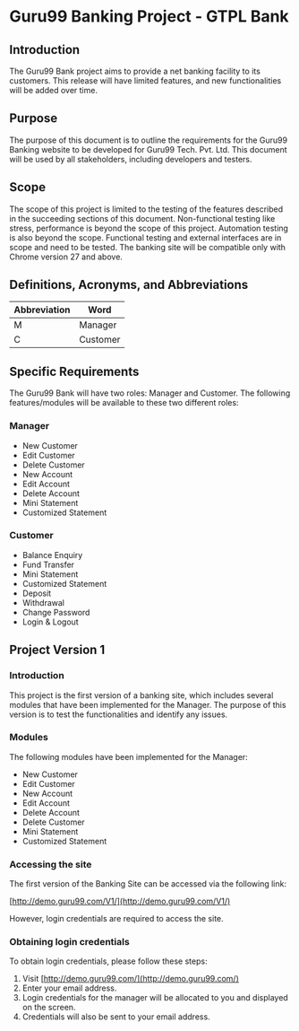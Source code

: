# Guru99 Banking Project - GTPL Bank


## Introduction
The Guru99 Bank project aims to provide a net banking facility to its customers. This release will have limited features, and new functionalities will be added over time.

## Purpose
The purpose of this document is to outline the requirements for the Guru99 Banking website to be developed for Guru99 Tech. Pvt. Ltd. This document will be used by all stakeholders, including developers and testers.

## Scope
The scope of this project is limited to the testing of the features described in the succeeding sections of this document. Non-functional testing like stress, performance is beyond the scope of this project. Automation testing is also beyond the scope. Functional testing and external interfaces are in scope and need to be tested. The banking site will be compatible only with Chrome version 27 and above.

## Definitions, Acronyms, and Abbreviations
| Abbreviation | Word       |
|--------------|------------|
| M            | Manager    |
| C            | Customer   |

## Specific Requirements
The Guru99 Bank will have two roles: Manager and Customer. The following features/modules will be available to these two different roles:

### Manager
- New Customer
- Edit Customer
- Delete Customer
- New Account
- Edit Account
- Delete Account
- Mini Statement
- Customized Statement

### Customer
- Balance Enquiry
- Fund Transfer
- Mini Statement
- Customized Statement
- Deposit
- Withdrawal
- Change Password
- Login & Logout

## Project Version 1
### Introduction
This project is the first version of a banking site, which includes several modules that have been implemented for the Manager. The purpose of this version is to test the functionalities and identify any issues.

### Modules
The following modules have been implemented for the Manager:
- New Customer
- Edit Customer
- New Account
- Edit Account
- Delete Account
- Delete Customer
- Mini Statement
- Customized Statement

### Accessing the site
The first version of the Banking Site can be accessed via the following link:

[http://demo.guru99.com/V1/](http://demo.guru99.com/V1/)

However, login credentials are required to access the site.

### Obtaining login credentials
To obtain login credentials, please follow these steps:
1. Visit [http://demo.guru99.com/](http://demo.guru99.com/)
2. Enter your email address.
3. Login credentials for the manager will be allocated to you and displayed on the screen.
4. Credentials will also be sent to your email address.
